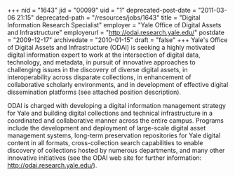 +++
nid = "1643"
jid = "00099"
uid = "1"
deprecated-post-date = "2011-03-06 21:15"
deprecated-path = "/resources/jobs/1643"
title = "Digital Information Research Specialist"
employer = "Yale Office of Digital Assets and Infrastructure"
employerurl = "http://odai.research.yale.edu/"
postdate = "2009-12-17"
archivedate = "2010-01-15"
draft = "false"
+++
Yale's Office of Digital Assets and Infrastructure (ODAI) is seeking a
highly motivated digital information expert to work at the intersection
of digital data, technology, and metadata, in pursuit of innovative
approaches to challenging issues in the discovery of diverse digital
assets, in interoperability across disparate collections, in enhancement
of collaborative scholarly environments, and in development of effective
digital dissemination platforms (see attached position description).

ODAI is charged with developing a digital information management
strategy for Yale and building digital collections and technical
infrastructure in a coordinated and collaborative manner across the
entire campus. Programs include the development and deployment of
large-scale digital asset management systems, long-term preservation
repositories for Yale digital content in all formats, cross-collection
search capabilities to enable discovery of collections hosted by
numerous departments, and many other innovative initiatives (see the
ODAI web site for further information: http://odai.research.yale.edu/).
  

